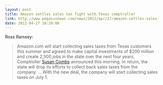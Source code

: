 ```yaml
---
layout: post
title: Amazon settles sales tax fight with Texas comptroller
link: http://www.pegasusnews.com/news/2012/apr/27/amazon-settles-sales-tax-fight-texas-comptroller/
date: 2012-04-27 10:29:00
---
```


Ross Ramsey:
> Amazon.com will start collecting sales taxes from Texas customers this
> summer and agreed to make capital investments of $200 million and
> create 2,500 jobs in the state over the next four years, Comptroller
> [Susan Combs][1] announced this morning. In return, the state will
> drop its efforts to collect back sales taxes from the company. ...
> With the new deal, the company will start collecting sales taxes on
> July 1.

[1]: http://www.texastribune.org/directory/susan-combs/
